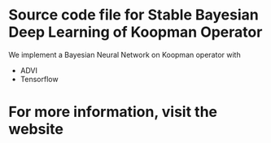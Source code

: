 # Source code file for Stable Bayesian Deep Learning of Koopman Operator

We implement a Bayesian Neural Network on Koopman operator with

- ADVI
- Tensorflow

# For more information, visit the website

